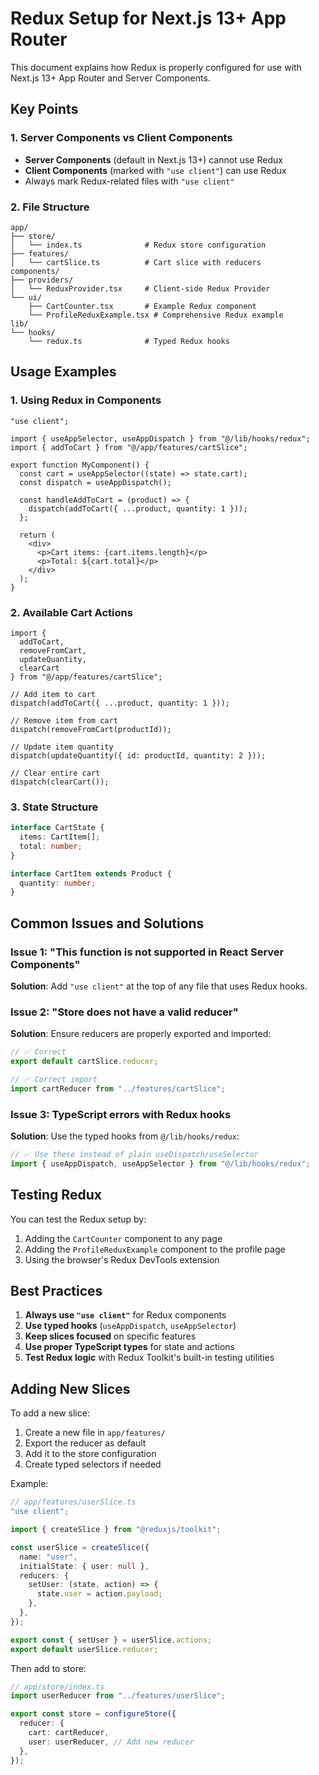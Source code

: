 # Redux Setup for Next.js 13+ App Router

This document explains how Redux is properly configured for use with Next.js 13+ App Router and Server Components.

## Key Points

### 1. Server Components vs Client Components
- **Server Components** (default in Next.js 13+) cannot use Redux
- **Client Components** (marked with `"use client"`) can use Redux
- Always mark Redux-related files with `"use client"`

### 2. File Structure
```
app/
├── store/
│   └── index.ts              # Redux store configuration
├── features/
│   └── cartSlice.ts          # Cart slice with reducers
components/
├── providers/
│   └── ReduxProvider.tsx     # Client-side Redux Provider
└── ui/
    ├── CartCounter.tsx       # Example Redux component
    └── ProfileReduxExample.tsx # Comprehensive Redux example
lib/
└── hooks/
    └── redux.ts              # Typed Redux hooks
```

## Usage Examples

### 1. Using Redux in Components

```tsx
"use client";

import { useAppSelector, useAppDispatch } from "@/lib/hooks/redux";
import { addToCart } from "@/app/features/cartSlice";

export function MyComponent() {
  const cart = useAppSelector((state) => state.cart);
  const dispatch = useAppDispatch();

  const handleAddToCart = (product) => {
    dispatch(addToCart({ ...product, quantity: 1 }));
  };

  return (
    <div>
      <p>Cart items: {cart.items.length}</p>
      <p>Total: ${cart.total}</p>
    </div>
  );
}
```

### 2. Available Cart Actions

```tsx
import { 
  addToCart, 
  removeFromCart, 
  updateQuantity, 
  clearCart 
} from "@/app/features/cartSlice";

// Add item to cart
dispatch(addToCart({ ...product, quantity: 1 }));

// Remove item from cart
dispatch(removeFromCart(productId));

// Update item quantity
dispatch(updateQuantity({ id: productId, quantity: 2 }));

// Clear entire cart
dispatch(clearCart());
```

### 3. State Structure

```typescript
interface CartState {
  items: CartItem[];
  total: number;
}

interface CartItem extends Product {
  quantity: number;
}
```

## Common Issues and Solutions

### Issue 1: "This function is not supported in React Server Components"
**Solution**: Add `"use client"` at the top of any file that uses Redux hooks.

### Issue 2: "Store does not have a valid reducer"
**Solution**: Ensure reducers are properly exported and imported:

```typescript
// ✅ Correct
export default cartSlice.reducer;

// ✅ Correct import
import cartReducer from "../features/cartSlice";
```

### Issue 3: TypeScript errors with Redux hooks
**Solution**: Use the typed hooks from `@/lib/hooks/redux`:

```typescript
// ✅ Use these instead of plain useDispatch/useSelector
import { useAppDispatch, useAppSelector } from "@/lib/hooks/redux";
```

## Testing Redux

You can test the Redux setup by:

1. Adding the `CartCounter` component to any page
2. Adding the `ProfileReduxExample` component to the profile page
3. Using the browser's Redux DevTools extension

## Best Practices

1. **Always use `"use client"`** for Redux components
2. **Use typed hooks** (`useAppDispatch`, `useAppSelector`)
3. **Keep slices focused** on specific features
4. **Use proper TypeScript types** for state and actions
5. **Test Redux logic** with Redux Toolkit's built-in testing utilities

## Adding New Slices

To add a new slice:

1. Create a new file in `app/features/`
2. Export the reducer as default
3. Add it to the store configuration
4. Create typed selectors if needed

Example:
```typescript
// app/features/userSlice.ts
"use client";

import { createSlice } from "@reduxjs/toolkit";

const userSlice = createSlice({
  name: "user",
  initialState: { user: null },
  reducers: {
    setUser: (state, action) => {
      state.user = action.payload;
    },
  },
});

export const { setUser } = userSlice.actions;
export default userSlice.reducer;
```

Then add to store:
```typescript
// app/store/index.ts
import userReducer from "../features/userSlice";

export const store = configureStore({
  reducer: {
    cart: cartReducer,
    user: userReducer, // Add new reducer
  },
});
``` 
